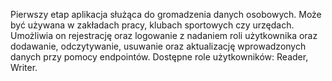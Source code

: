 Pierwszy etap aplikacja służąca do gromadzenia danych osobowych. Może być używana w zakładach pracy, klubach sportowych czy urzędach. 
Umożliwia on rejestrację oraz logowanie z nadaniem roli użytkownika oraz dodawanie, odczytywanie, usuwanie oraz aktualizację wprowadzonych danych przy pomocy endpointów.
Dostępne role użytkowników: Reader, Writer.

